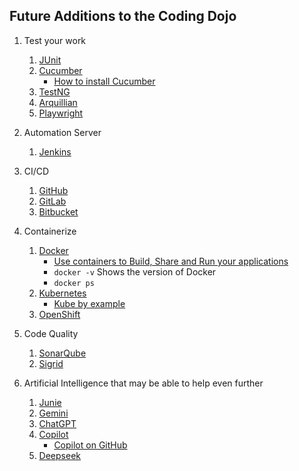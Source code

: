 ## Future Additions to the Coding Dojo
1. Test your work
    1. [JUnit](https://junit.org/)
    2. [Cucumber](https://cucumber.io/)
        - [How to install Cucumber](https://cucumber.io/docs/installation/java)
    3. [TestNG](https://testng.org/)
    4. [Arquillian](https://arquillian.org/)
    5. [Playwright](https://playwright.dev/)
2. Automation Server
    1. [Jenkins](https://www.jenkins.io/)
3. CI/CD
    1. [GitHub](https://github.com)
    2. [GitLab](https://gitlab.com)
    3. [Bitbucket](https://bitbucket.org/)
4. Containerize
    1. [Docker](https://www.docker.com/)
        - [Use containers to Build, Share and Run your applications](https://www.docker.com/resources/what-container/)
        - `docker -v` Shows the version of Docker
        - `docker ps`
    2. [Kubernetes](https://kubernetes.io/)
        - [Kube by example](https://kubebyexample.com/)
    3. [OpenShift](https://www.redhat.com/en/technologies/cloud-computing/openshift)

5. Code Quality
    1. [SonarQube](https://www.sonarsource.com/products/sonarqube/)
    2. [Sigrid](https://www.softwareimprovementgroup.com/sigrid-software-excellence-platform/)
6. Artificial Intelligence that may be able to help even further
    1. [Junie](https://junie.ai/)
    2. [Gemini](https://gemini.google.com/)
    3. [ChatGPT](https://chatgpt.com/)
    4. [Copilot](https://copilot.microsoft.com/)
       - [Copilot on GitHub](https://github.com/copilot)
    5. [Deepseek](https://www.deepseek.com/)